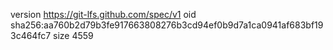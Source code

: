 version https://git-lfs.github.com/spec/v1
oid sha256:aa760b2d79b3fe917663808276b3cd94ef0b9d7a1ca0941af683bf193c464fc7
size 4559
